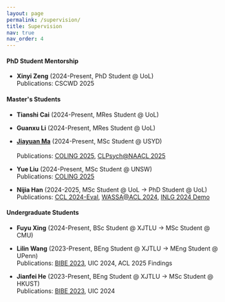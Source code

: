 ```yaml
---
layout: page
permalink: /supervision/
title: Supervision
nav: true
nav_order: 4
---
```


#### PhD Student Mentorship

- **Xinyi Zeng** (2024-Present, PhD Student @ UoL)<br>
  Publications: CSCWD 2025

#### Master's Students

- **Tianshi Cai** (2024-Present, MRes Student @ UoL)

- **Guanxu Li** (2024-Present, MRes Student @ UoL)

- [**Jiayuan Ma**](https://anton-jiayuan-ma.github.io/) (2024-Present, MSc Student @ USYD)<br>  
  Publications: [COLING 2025](https://aclanthology.org/2025.coling-main.616.pdf), [CLPsych@NAACL 2025](https://aclanthology.org/2025.clpsych-1.21.pdf)

- **Yue Liu** (2024-Present, MSc Student @ UNSW)<br>
  Publications: [COLING 2025](https://aclanthology.org/2025.coling-main.616.pdf)

- **Nijia Han** (2024-2025, MSc Student @ UoL → PhD Student @ UoL)<br>
  Publications: [CCL 2024-Eval](https://aclanthology.org/2024.ccl-3.37.pdf), [WASSA@ACL 2024](https://aclanthology.org/2024.wassa-1.45.pdf), [INLG 2024 Demo](https://aclanthology.org/2024.inlg-demos.2.pdf)

#### Undergraduate Students

- **Fuyu Xing** (2024-Present, BSc Student @ XJTLU → MSc Student @ CMU)

- **Lilin Wang** (2023-Present, BEng Student @ XJTLU → MEng Student @ UPenn)<br>
  Publications: [BIBE 2023](https://ieeexplore.ieee.org/document/10431887), UIC 2024, ACL 2025 Findings

- **Jianfei He** (2023-Present, BEng Student @ XJTLU → MSc Student @ HKUST)<br>
  Publications: [BIBE 2023](https://ieeexplore.ieee.org/document/10431887), UIC 2024
